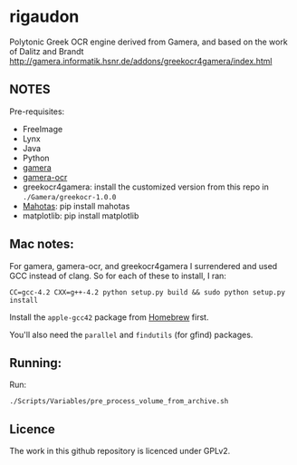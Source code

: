rigaudon
========

Polytonic Greek OCR engine derived from Gamera, and based on the work of Dalitz and Brandt <http://gamera.informatik.hsnr.de/addons/greekocr4gamera/index.html>

NOTES
-----

Pre-requisites:

 * FreeImage
 * Lynx
 * Java
 * Python
 * [gamera](http://gamera.informatik.hsnr.de/)
 * [gamera-ocr](http://gamera.informatik.hsnr.de/addons/ocr4gamera/)
 * greekocr4gamera: install the customized version from this repo in `./Gamera/greekocr-1.0.0`
 * [Mahotas](http://luispedro.org/software/mahotas): pip install mahotas
 * matplotlib: pip install matplotlib

Mac notes:
----------

For gamera, gamera-ocr, and greekocr4gamera I surrendered and used GCC instead of clang. So for each of these to install, I ran:

    CC=gcc-4.2 CXX=g++-4.2 python setup.py build && sudo python setup.py install

Install the `apple-gcc42` package from [Homebrew](http://brew.sh/) first.

You'll also need the `parallel` and `findutils` (for gfind) packages.

Running:
--------
Run:

    ./Scripts/Variables/pre_process_volume_from_archive.sh

Licence
-------

The work in this github repository is licenced under GPLv2. 

